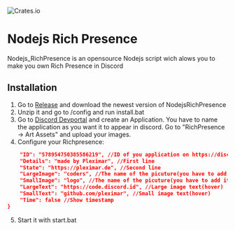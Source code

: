 ![Crates.io](https://img.shields.io/crates/l/rustc-serialize.svg?style=popout&logo=appveyor)
# Nodejs Rich Presence

Nodejs_RichPresence is an opensource Nodejs script wich alows you to make you own Rich Presence in Discord

## Installation
1. Go to [Release](https://github.com/Pleximar/Nodejs_RichPresence/releases) and download the newest version of NodejsRichPresence
2. Unzip it and go to /config and run install.bat
3. Go to [Discord Devportal](https://discordapp.com/developers/applications/) and create an Application. You have to name the application as you want it to appear in discord. Go to "RichPresence -> Art Assets" and upload your images.
4. Configure your Richpresence:
```json
    "ID": "578954750385586219", //ID of you application on https://discordapp.com/developer/applications/
    "Details": "made by Pleximar", //First line
    "State": "https://pleximar.de", //Second line
    "LargeImage": "coders", //The name of the picuture(you have to add it on dev portal discord)
    "SmallImage": "logo", //The name of the picuture(you have to add it on dev portal discord)
    "LargeText": "https://code.discord.id", //Large image text(hover)
    "SmallText": "github.com/pleximar", //Small image text(hover)
    "Time": false //Show timestamp
}
```
5. Start it with start.bat
